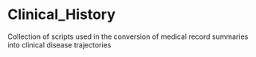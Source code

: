 # Clinical_History
Collection of scripts used in the conversion of medical record summaries into clinical disease trajectories
